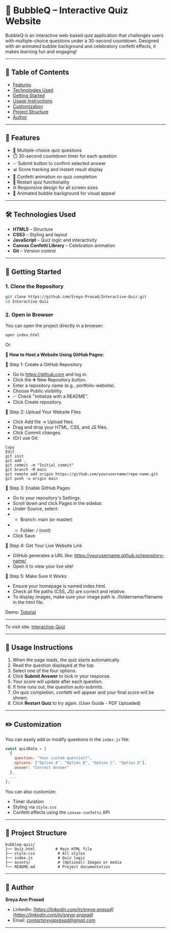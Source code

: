 # 🎉 BubbleQ – Interactive Quiz Website

BubbleQ is an interactive web-based quiz application that challenges users with multiple-choice questions under a 30-second countdown. Designed with an animated bubble background and celebratory confetti effects, it makes learning fun and engaging!

---

## 📌 Table of Contents

- [Features](#features)
- [Technologies Used](#technologies-used)
- [Getting Started](#getting-started)
- [Usage Instructions](#usage-instructions)
- [Customization](#customization)
- [Project Structure](#project-structure)
- [Author](#author)

---

## 🚀 Features

- 🧠 Multiple-choice quiz questions  
- ⏱️ 30-second countdown timer for each question  
- ✅ Submit button to confirm selected answer  
- 📊 Score tracking and instant result display  
- 🎉 Confetti animation on quiz completion  
- 🔁 Restart quiz functionality  
- 🌐 Responsive design for all screen sizes  
- 🎨 Animated bubble background for visual appeal

---

## 🛠 Technologies Used

- **HTML5** – Structure  
- **CSS3** – Styling and layout  
- **JavaScript** – Quiz logic and interactivity  
- **Canvas Confetti Library** – Celebration animation  
- **Git** – Version control  

---

## 📂 Getting Started

### 1. Clone the Repository

```bash
git clone https://github.com/Sreya-Prasad/Interactive-Quiz.git
cd Interactive-Quiz
````

### 2. Open in Browser

You can open the project directly in a browser:

```bash
open index.html
```

Or 

**🚀 How to Host a Website Using GitHub Pages:**

🔹 Step 1: Create a GitHub Repository

- Go to https://github.com and log in.
- Click the ➕ New Repository button.
- Enter a repository name (e.g., portfolio-website).
- Choose Public visibility.
- ✅ Check "Initialize with a README".
- Click Create repository.

🔹 Step 2: Upload Your Website Files

- Click Add file → Upload files.
- Drag and drop your HTML, CSS, and JS files.
- Click Commit changes.
- (Or) use Git:
```
Copy
Edit
git init
git add .
git commit -m "Initial commit"
git branch -M main
git remote add origin https://github.com/yourusername/repo-name.git
git push -u origin main
```

🔹 Step 3: Enable GitHub Pages

- Go to your repository's Settings.
- Scroll down and click Pages in the sidebar.
- Under Source, select:
- - Branch: main (or master)
- - Folder: / (root)
- Click Save.

🔹 Step 4: Get Your Live Website Link

-  GitHub generates a URL like:
https://yourusername.github.io/repository-name/
- Open it to view your live site!

🔹 Step 5: Make Sure It Works

- Ensure your homepage is named index.html.
- Check all file paths (CSS, JS) are correct and relative.
- To display images, make sure your image path is ./foldername/filename in the html file.
  
Demo: [Tutorial](https://www.youtube.com/watch?v=BT4WzyT2g8k)

---
To visit site: 
   [Interactive-Quiz](https://sreya-prasad.github.io/Interactive-Quiz/)

---

## 📝 Usage Instructions

1. When the page loads, the quiz starts automatically.
2. Read the question displayed at the top.
3. Select one of the four options.
4. Click **Submit Answer** to lock in your response.
5. Your score will update after each question.
6. If time runs out, the question auto-submits.
7. On quiz completion, confetti will appear and your final score will be shown.
8. Click **Restart Quiz** to try again.
   (User Guide - PDF Uploaded)
---

## ✏️ Customization

You can easily add or modify questions in the `index.js` file:

```javascript
const quizData = [
  {
    question: "Your custom question?",
    options: ["Option A", "Option B", "Option C", "Option D"],
    answer: "Correct Answer"
  },
  ...
];
```

You can also customize:

* Timer duration
* Styling via `style.css`
* Confetti effects using the `canvas-confetti` API

---

## 📁 Project Structure

```
bubbleq-quiz/
├── Quiz.html         # Main HTML file
├── style.css          # All styles
├── index.js           # Quiz logic
├── assets/            # (Optional) Images or media
└── README.md          # Project documentation
```

---

## 👤 Author

**Sreya Ann Prasad**

* LinkedIn: *[https://linkedin.com/in/sreya-prasad](https://linkedin.com/in/sreya-prasad)*
* Email: *[contactsreyaprasad@gmail.com](mailto:contactsreyaprasad@gmail.com)*

---
